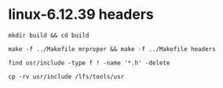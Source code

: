 # linux-6.12.39 headers

```shell
mkdir build && cd build

make -f ../Makefile mrproper && make -f ../Makefile headers

find usr/include -type f ! -name '*.h' -delete

cp -rv usr/include /lfs/tools/usr
```